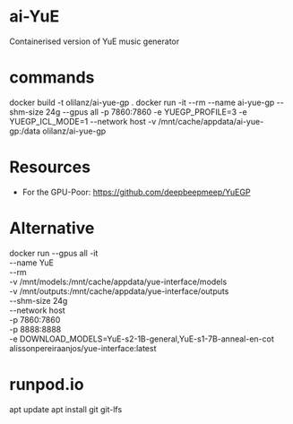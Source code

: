 # ai-YuE
Containerised version of YuE music generator

# commands
docker build -t olilanz/ai-yue-gp .
docker run -it --rm --name ai-yue-gp --shm-size 24g --gpus all -p 7860:7860  -e YUEGP_PROFILE=3 -e YUEGP_ICL_MODE=1 --network host -v /mnt/cache/appdata/ai-yue-gp:/data olilanz/ai-yue-gp

# Resources
* For the GPU-Poor: https://github.com/deepbeepmeep/YuEGP

# Alternative

docker run --gpus all -it \
  --name YuE \
  --rm \
  -v /mnt/models:/mnt/cache/appdata/yue-interface/models \
  -v /mnt/outputs:/mnt/cache/appdata/yue-interface/outputs \
  --shm-size 24g \
  --network host \
  -p 7860:7860 \
  -p 8888:8888 \
  -e DOWNLOAD_MODELS=YuE-s2-1B-general,YuE-s1-7B-anneal-en-cot \
  alissonpereiraanjos/yue-interface:latest

# runpod.io

apt update
apt install git git-lfs

